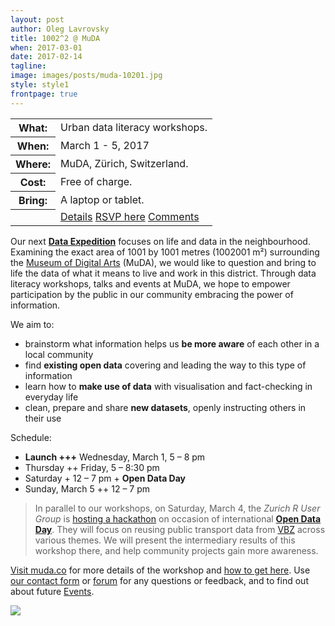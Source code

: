```yaml
---
layout: post
author: Oleg Lavrovsky
title: 1002^2 @ MuDA
when: 2017-03-01
date: 2017-02-14
tagline:
image: images/posts/muda-10201.jpg
style: style1
frontpage: true
---
```


<table>
<tr><th>What:</th><td>Urban data literacy workshops.</td></tr>
<tr><th>When:</th><td>March 1 - 5, 2017</td></tr>
<tr><th>Where:</th><td>MuDA, Zürich, Switzerland.</td></tr>
<tr><th>Cost:</th><td>Free of charge.</td></tr>
<tr><th>Bring:</th><td>A laptop or tablet.</td></tr>
<tr><th></th><td><a href="http://muda.co/stream/1002001.php" class="button special">Details</a>&nbsp;<a href="https://www.facebook.com/events/157349754768822/#" class="button special">RSVP here</a>&nbsp;<a href="https://forum.schoolofdata.ch/t/1-5-3-i-o-ii-o-i/203" class="button special">Comments</a></td></tr>
</table>

Our next **[Data Expedition](http://schoolofdata.org/data-expeditions/)** focuses on life and data in the neighbourhood. Examining the exact area of 1001 by 1001 metres (1002001 m²) surrounding the [Museum of Digital Arts](http://muda.co/) (MuDA), we would like to question and bring to life the data of what it means to live and work in this district. Through data literacy workshops, talks and events at MuDA, we hope to empower participation by the public in our community embracing the power of information.

We aim to:

- brainstorm what information helps us __be more aware__ of each other in a local community
- find __existing open data__ covering and leading the way to this type of information
- learn how to __make use of data__ with visualisation and fact-checking in everyday life
- clean, prepare and share __new datasets__, openly instructing others in their use

Schedule:

- **Launch +++** Wednesday, March 1, 5 – 8 pm
- Thursday ++ Friday, 5 – 8:30 pm
- Saturday + 12 – 7 pm + **Open Data Day**
- Sunday, March 5 ++ 12 – 7 pm

> In parallel to our workshops, on Saturday, March 4, the *Zurich R User Group* is [hosting a hackathon](http://zurich-r-user-group.github.io/hackathon.html) on occasion of international **[Open Data Day](http://opendataday.org/)**. They will focus on reusing public transport data from [VBZ](https://www.stadt-zuerich.ch/vbz/en/index.html) across various themes. We will present the intermediary results of this workshop there, and help community projects gain more awareness.

[Visit muda.co](http://muda.co/stream/1002001.php) for more details of the workshop and [how to get here](http://muda.co/info/). Use [our contact form](http://schoolofdata.ch#contact) or [forum](https://forum.schoolofdata.ch/) for any questions or feedback, and to find out about future [Events](https://forum.schoolofdata.ch/c/events).

![](http://muda.co/stream/img/10201_muda.jpg)
